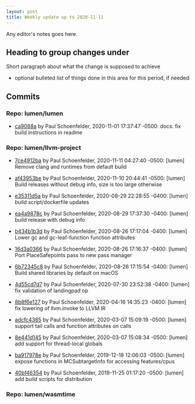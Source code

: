 ```yaml
---
layout: post
title: Weekly update up to 2020-11-11
---
```



Any editor's notes goes here.


## Heading to group changes under

Short paragraph about what the change is supposed to achieve

- optional bulleted list of things done in this area for this period, if needed


## Commits 


### Repo: lumen/lumen


- [ca9088a](https://github.com/lumen/lumen/commit/ca9088a) by Paul Schoenfelder, 2020-11-01 17:37:47 -0500: docs: fix build instructions in readme


### Repo: lumen/llvm-project


- [7ce4912ba](https://github.com/lumen/llvm-project/commit/7ce4912ba) by Paul Schoenfelder, 2020-11-11 04:27:40 -0500: [lumen] Remove clang and runtimes from default build

- [af43953be](https://github.com/lumen/llvm-project/commit/af43953be) by Paul Schoenfelder, 2020-11-10 20:44:41 -0500: [lumen] Build releases without debug info, size is too large otherwise

- [e35311d5a](https://github.com/lumen/llvm-project/commit/e35311d5a) by Paul Schoenfelder, 2020-08-29 22:28:55 -0400: [lumen] build script/dockerfile updates

- [ea4a9878c](https://github.com/lumen/llvm-project/commit/ea4a9878c) by Paul Schoenfelder, 2020-08-29 17:37:30 -0400: [lumen] build release with debug info

- [b434b1b3d](https://github.com/lumen/llvm-project/commit/b434b1b3d) by Paul Schoenfelder, 2020-08-26 17:17:04 -0400: [lumen] Lower gc and gc-leaf-function function attributes

- [16d3a0366](https://github.com/lumen/llvm-project/commit/16d3a0366) by Paul Schoenfelder, 2020-08-26 17:16:37 -0400: [lumen] Port PlaceSafepoints pass to new pass manager

- [6b72345c8](https://github.com/lumen/llvm-project/commit/6b72345c8) by Paul Schoenfelder, 2020-08-26 17:15:54 -0400: [lumen] Build shared libraries by default on macOS

- [4d55cd7d7](https://github.com/lumen/llvm-project/commit/4d55cd7d7) by Paul Schoenfelder, 2020-07-30 23:52:38 -0400: [lumen] fix validation of landingpad op

- [8b8f6e127](https://github.com/lumen/llvm-project/commit/8b8f6e127) by Paul Schoenfelder, 2020-04-16 14:35:23 -0400: [lumen] fix lowering of llvm.invoke to LLVM IR

- [adcfc4365](https://github.com/lumen/llvm-project/commit/adcfc4365) by Paul Schoenfelder, 2020-03-07 15:09:19 -0500: [lumen] support tail calls and function attributes on calls

- [8e441d145](https://github.com/lumen/llvm-project/commit/8e441d145) by Paul Schoenfelder, 2020-03-07 15:08:34 -0500: [lumen] add support for thread-local globals

- [ba917978e](https://github.com/lumen/llvm-project/commit/ba917978e) by Paul Schoenfelder, 2019-12-18 12:06:03 -0500: [lumen] expose functions in MCSubtargetInfo for accessing features/cpus

- [40bf46354](https://github.com/lumen/llvm-project/commit/40bf46354) by Paul Schoenfelder, 2019-11-25 01:17:20 -0500: [lumen] add build scripts for distribution


### Repo: lumen/wasmtime



